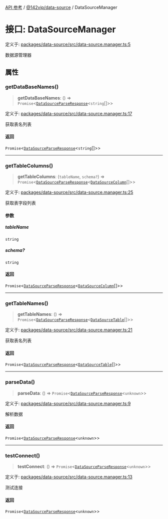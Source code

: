 [API 参考](../wiki/Home) / [@142vip/data-source](../wiki/@142vip.data-source) / DataSourceManager

# 接口: DataSourceManager

定义于: [packages/data-source/src/data-source.manager.ts:5](https://github.com/142vip/core-x/blob/25cf658819688f02293d600e7003b5877a2f9489/packages/data-source/src/data-source.manager.ts#L5)

数据源管理器

## 属性

### getDataBaseNames()

> **getDataBaseNames**: () => `Promise`\<[`DataSourceParseResponse`](../wiki/@142vip.data-source.%E6%8E%A5%E5%8F%A3.DataSourceParseResponse)\<`string`[]\>\>

定义于: [packages/data-source/src/data-source.manager.ts:17](https://github.com/142vip/core-x/blob/25cf658819688f02293d600e7003b5877a2f9489/packages/data-source/src/data-source.manager.ts#L17)

获取表名列表

#### 返回

`Promise`\<[`DataSourceParseResponse`](../wiki/@142vip.data-source.%E6%8E%A5%E5%8F%A3.DataSourceParseResponse)\<`string`[]\>\>

***

### getTableColumns()

> **getTableColumns**: (`tableName`, `schema?`) => `Promise`\<[`DataSourceParseResponse`](../wiki/@142vip.data-source.%E6%8E%A5%E5%8F%A3.DataSourceParseResponse)\<[`DataSourceColumn`](../wiki/@142vip.data-source.%E6%8E%A5%E5%8F%A3.DataSourceColumn)[]\>\>

定义于: [packages/data-source/src/data-source.manager.ts:25](https://github.com/142vip/core-x/blob/25cf658819688f02293d600e7003b5877a2f9489/packages/data-source/src/data-source.manager.ts#L25)

获取表字段列表

#### 参数

##### tableName

`string`

##### schema?

`string`

#### 返回

`Promise`\<[`DataSourceParseResponse`](../wiki/@142vip.data-source.%E6%8E%A5%E5%8F%A3.DataSourceParseResponse)\<[`DataSourceColumn`](../wiki/@142vip.data-source.%E6%8E%A5%E5%8F%A3.DataSourceColumn)[]\>\>

***

### getTableNames()

> **getTableNames**: () => `Promise`\<[`DataSourceParseResponse`](../wiki/@142vip.data-source.%E6%8E%A5%E5%8F%A3.DataSourceParseResponse)\<[`DataSourceTable`](../wiki/@142vip.data-source.%E6%8E%A5%E5%8F%A3.DataSourceTable)[]\>\>

定义于: [packages/data-source/src/data-source.manager.ts:21](https://github.com/142vip/core-x/blob/25cf658819688f02293d600e7003b5877a2f9489/packages/data-source/src/data-source.manager.ts#L21)

获取表名列表

#### 返回

`Promise`\<[`DataSourceParseResponse`](../wiki/@142vip.data-source.%E6%8E%A5%E5%8F%A3.DataSourceParseResponse)\<[`DataSourceTable`](../wiki/@142vip.data-source.%E6%8E%A5%E5%8F%A3.DataSourceTable)[]\>\>

***

### parseData()

> **parseData**: () => `Promise`\<[`DataSourceParseResponse`](../wiki/@142vip.data-source.%E6%8E%A5%E5%8F%A3.DataSourceParseResponse)\<`unknown`\>\>

定义于: [packages/data-source/src/data-source.manager.ts:9](https://github.com/142vip/core-x/blob/25cf658819688f02293d600e7003b5877a2f9489/packages/data-source/src/data-source.manager.ts#L9)

解析数据

#### 返回

`Promise`\<[`DataSourceParseResponse`](../wiki/@142vip.data-source.%E6%8E%A5%E5%8F%A3.DataSourceParseResponse)\<`unknown`\>\>

***

### testConnect()

> **testConnect**: () => `Promise`\<[`DataSourceParseResponse`](../wiki/@142vip.data-source.%E6%8E%A5%E5%8F%A3.DataSourceParseResponse)\<`unknown`\>\>

定义于: [packages/data-source/src/data-source.manager.ts:13](https://github.com/142vip/core-x/blob/25cf658819688f02293d600e7003b5877a2f9489/packages/data-source/src/data-source.manager.ts#L13)

测试连接

#### 返回

`Promise`\<[`DataSourceParseResponse`](../wiki/@142vip.data-source.%E6%8E%A5%E5%8F%A3.DataSourceParseResponse)\<`unknown`\>\>
